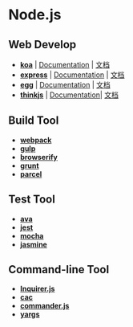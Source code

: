 # Node.js

## Web Develop

- [**koa**][1]      | [Documentation][2] | [文档][3]
- [**express**][4]  | [Documentation][5] | [文档][6]
- [**egg**][7]      | [Documentation][8] | [文档][9]
- [**thinkjs**][10] | [Documentation][11]| [文档][12]

## Build Tool

- [**webpack**](https://github.com/webpack/webpack)
- [**gulp**](https://github.com/gulpjs/gulp)
- [**browserify**](https://github.com/browserify/browserify)
- [**grunt**](https://github.com/gruntjs/grunt)
- [**parcel**](https://github.com/parcel-bundler/parcel)


## Test Tool

- [**ava**](https://github.com/avajs/ava)
- [**jest**](https://github.com/facebook/jest)
- [**mocha**](https://github.com/mochajs/mocha)
- [**jasmine**](https://github.com/jasmine/jasmine)

## Command-line Tool

- [**Inquirer.js**](https://github.com/sboudrias/Inquirer.js)
- [**cac**](https://github.com/cacjs/cac)
- [**commander.js**](https://github.com/tj/commander.js)
- [**yargs**](https://github.com/yargs/yargs)




[1]: https://github.com/koajs/koa
[2]: http://koajs.com/
[3]: http://www.koacn.com/
[4]: https://github.com/expressjs/express
[5]: http://expressjs.com/
[6]: http://expressjs.com/zh-cn/
[7]: https://github.com/eggjs/egg/
[8]: https://eggjs.org/en/index.html
[9]: https://eggjs.org/
[10]: https://github.com/thinkjs/thinkjs
[11]: https://thinkjs.org/en/doc/3.0/index.html
[12]: https://thinkjs.org/



